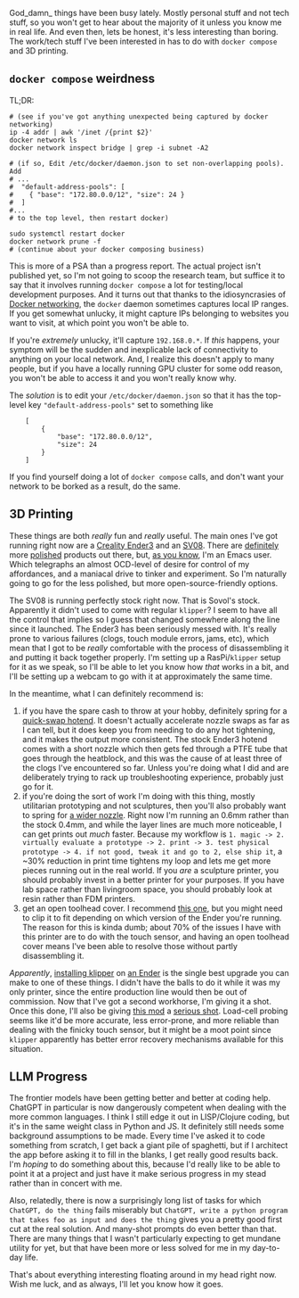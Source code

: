 God_damn_ things have been busy lately. Mostly personal stuff and not tech stuff, so you won't get to hear about the majority of it unless you know me in real life. And even then, lets be honest, it's less interesting than boring. The work/tech stuff I've been interested in has to do with `docker compose` and 3D printing.

## `docker compose` weirdness

TL;DR:

```
# (see if you've got anything unexpected being captured by docker networking)
ip -4 addr | awk '/inet /{print $2}'
docker network ls
docker network inspect bridge | grep -i subnet -A2

# (if so, Edit /etc/docker/daemon.json to set non-overlapping pools). Add
# ...
#  "default-address-pools": [
#    { "base": "172.80.0.0/12", "size": 24 }
#  ]
#...
# to the top level, then restart docker)

sudo systemctl restart docker
docker network prune -f
# (continue about your docker composing business)
```

This is more of a PSA than a progress report. The actual project isn't published yet, so I'm not going to scoop the research team, but suffice it to say that it involves running `docker compose` a lot for testing/local development purposes. And it turns out that thanks to the idiosyncrasies of [Docker networking](https://www.reddit.com/r/selfhosted/comments/1az6mqa/psa_adjust_your_docker_defaultaddresspool_size/), the `docker` daemon sometimes captures local IP ranges. If you get somewhat unlucky, it might capture IPs belonging to websites you want to visit, at which point you won't be able to. 

If you're _extremely_ unlucky, it'll capture `192.168.0.*`. If _this_ happens, your symptom will be the sudden and inexplicable lack of connectivity to anything on your local network. And, I realize this doesn't apply to many people, but if you have a locally running GPU cluster for some odd reason, you won't be able to access it and you won't really know why.

The _solution_ is to edit your `/etc/docker/daemon.json` so that it has the top-level key `"default-address-pools"` set to something like

```
    [
        {
            "base": "172.80.0.0/12",
            "size": 24
        }
    ]
```

If you find yourself doing a lot of `docker compose` calls, and don't want your network to be borked as a result, do the same.

## 3D Printing

These things are both _really_ fun and _really_ useful. The main ones I've got running right now are a [Creality Ender3](https://www.creality.com/products/creality-ender-3-v3-se) and an [SV08](https://www.sovol3d.com/products/sovol-sv08-3d-printer). There are [definitely](https://us.store.bambulab.com/products/h2s) more [polished](https://www.flashforge.com/products/flashforge-ad5x-3d-printer) products out there, but, [as you know](https://inaimathi.ca/archive/by-tag/emacs), I'm an Emacs user. Which telegraphs an almost OCD-level of desire for control of my affordances, and a maniacal drive to tinker and experiment. So I'm naturally going to go for the less polished, but more open-source-friendly options.

The SV08 is running perfectly stock right now. That is Sovol's stock. Apparently it didn't used to come with regular `klipper`? I seem to have all the control that implies so I guess that changed somewhere along the line since it launched. The Ender3 has been seriously messed with. It's really prone to various failures (clogs, touch module errors, jams, etc), which mean that I got to be _really_ comfortable with the process of disassembling it and putting it back together properly. I'm setting up a RasPi/`klipper` setup for it as we speak, so I'll be able to let you know how _that_ works in a bit, and I'll be setting up a webcam to go with it at approximately the same time.

In the meantime, what I can definitely recommend is:

1. if you have the spare cash to throw at your hobby, definitely spring for a [quick-swap hotend](https://www.amazon.ca/Creality-Quick-swap-Temperature-High-Speed-Printing/dp/B0D8J9WXDM). It doesn't actually accelerate nozzle swaps as far as I can tell, but it does keep you from needing to do any hot tightening, and it makes the output more consistent. The stock Ender3 hotend comes with a short nozzle which then gets fed through a PTFE tube that goes through the heatblock, and this was the cause of at least three of the clogs I've encountered so far. Unless you're doing what I did and are deliberately trying to rack up troubleshooting experience, probably just go for it.
2. if you're doing the sort of work I'm doing with this thing, mostly utilitarian prototyping and not sculptures, then you'll also probably want to spring for [a wider nozzle](https://www.aliexpress.us/item/3256809684293941.html?gps-id=pcStoreNewArrivals&scm=1007.23409.271287.0). Right now I'm running an 0.6mm rather than the stock 0.4mm, and while the layer lines are much more noticeable, I can get prints out _much_ faster. Because my workflow is `1. magic -> 2. virtually evaluate a prototype -> 2. print -> 3. test physical prototype -> 4. if not good, tweak it and go to 2, else ship it`, a ~30% reduction in print time tightens my loop and lets me get more pieces running out in the real world. If you _are_ a sculpture printer, you should probably invest in a better printer for your purposes. If you have lab space rather than livingroom space, you should probably look at resin rather than FDM printers.
3. get an open toolhead cover. I recommend [this one](https://www.thingiverse.com/thing:6605622), but you might need to clip it to fit depending on which version of the Ender you're running. The reason for this is kinda dumb; about 70% of the issues I have with this printer are to do with the touch sensor, and having an open toolhead cover means I've been able to resolve those without partly disassembling it.

_Apparently_, [installing klipper](https://athemis.me/projects/klipper_guide/) on [an Ender](https://github.com/bootuz-dinamon/ender3-v3-se-full-klipper) is the single best upgrade you can make to one of these things. I didn't have the balls to do it while it was my only printer, since the entire production line would then be out of commission. Now that I've got a second workhorse, I'm giving it a shot. Once this done, I'll also be giving [this mod](https://www.youtube.com/watch?v=r3Bz-Iza5p8) a [serious shot](https://github.com/bpatwal/Nozzle_Probe_RP2040_and_HX711). Load-cell probing seems like it'd be more accurate, less error-prone, and more reliable than dealing with the finicky touch sensor, but it might be a moot point since `klipper` apparently has better error recovery mechanisms available for this situation.

## LLM Progress

The frontier models have been getting better and better at coding help. ChatGPT in particular is now dangerously competent when dealing with the more common languages. I think I still edge it out in LISP/Clojure coding, but it's in the same weight class in Python and JS. It definitely still needs some background assumptions to be made. Every time I've asked it to code something from scratch, I get back a giant pile of spaghetti, but if I architect the app before asking it to fill in the blanks, I get really good results back. I'm _hoping_ to do something about this, because I'd really like to be able to point it at a project and just have it make serious progress in my stead rather than in concert with me.

Also, relatedly, there is now a surprisingly long list of tasks for which `ChatGPT, do the thing` fails miserably but `ChatGPT, write a python program that takes foo as input and does the thing` gives you a pretty good first cut at the real solution. And many-shot prompts do even better than that. There are many things that I wasn't particularly expecting to get mundane utility for yet, but that have been more or less solved for me in my day-to-day life.

That's about everything interesting floating around in my head right now. Wish me luck, and as always, I'll let you know how it goes.

